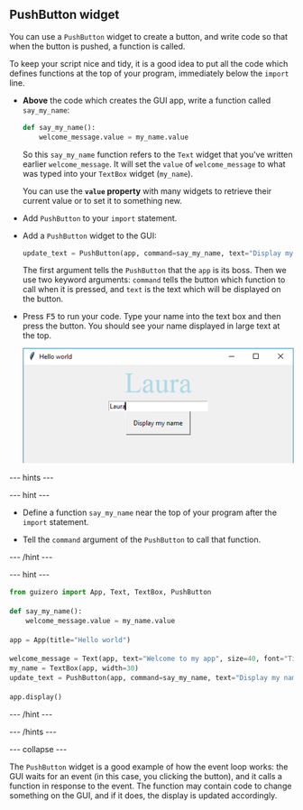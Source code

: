 ## PushButton widget

You can use a `PushButton` widget to create a button, and write code so that when the button is pushed, a function is called.

To keep your script nice and tidy, it is a good idea to put all the code which defines functions at the top of your program, immediately below the `import` line.

- **Above** the code which creates the GUI app, write a function called `say_my_name`:

    ```python
    def say_my_name():
        welcome_message.value = my_name.value
    ```
    
    So this `say_my_name` function refers to the `Text` widget that you've written earlier `welcome_message`. It will set the `value` of `welcome_message` to what was typed into your `TextBox` widget (`my_name`).
    
    You can use the **`value` property** with many widgets to retrieve their current value or to set it to something new.

- Add `PushButton` to your `import` statement.

- Add a `PushButton` widget to the GUI:

    ```python
    update_text = PushButton(app, command=say_my_name, text="Display my name")
    ```

    The first argument tells the `PushButton` that the `app` is its boss. Then we use two keyword arguments: `command` tells the button which function to call when it is pressed, and `text` is the text which will be displayed on the button.

- Press <kbd>F5</kbd> to run your code. Type your name into the text box and then press the button. You should see your name displayed in large text at the top.

    ![Display my name](images/display-my-name.png)

--- hints ---

--- hint ---

- Define a function `say_my_name` near the top of your program after the `import` statement.

- Tell the `command` argument of the `PushButton` to call that function.

--- /hint ---

--- hint ---

```python
from guizero import App, Text, TextBox, PushButton

def say_my_name():
    welcome_message.value = my_name.value

app = App(title="Hello world")

welcome_message = Text(app, text="Welcome to my app", size=40, font="Times new roman", color="lightblue")
my_name = TextBox(app, width=30)
update_text = PushButton(app, command=say_my_name, text="Display my name")

app.display()
```

--- /hint ---

--- /hints ---

--- collapse ---

The `PushButton` widget is a good example of how the event loop works: the GUI waits for an event (in this case, you clicking the button), and it calls a function in response to the event. The function may contain code to change something on the GUI, and if it does, the display is updated accordingly.
